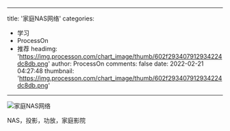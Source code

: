 
---
title: '家庭NAS网络'
categories: 
 - 学习
 - ProcessOn
 - 推荐
headimg: 'https://img.processon.com/chart_image/thumb/602f293407912934224dc8db.png'
author: ProcessOn
comments: false
date: 2022-02-21 04:27:48
thumbnail: 'https://img.processon.com/chart_image/thumb/602f293407912934224dc8db.png'
---

<div>   
<img class="thumb" alt="家庭NAS网络" src="https://img.processon.com/chart_image/thumb/602f293407912934224dc8db.png" referrerpolicy="no-referrer">
<p>NAS，投影，功放，家庭影院</p>  
</div>
            